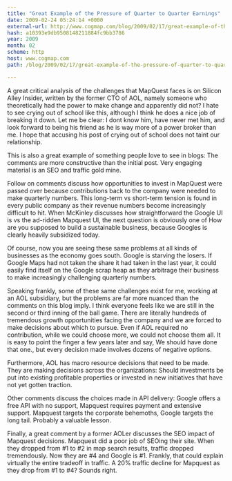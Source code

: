 ```yaml
---
title: "Great Example of the Pressure of Quarter to Quarter Earnings"
date: 2009-02-24 05:24:14 +0000
external-url: http://www.cogmap.com/blog/2009/02/17/great-example-of-the-pressure-of-quarter-to-quarter-earnings/
hash: a10393e9db9508148211884fc9bb3786
year: 2009
month: 02
scheme: http
host: www.cogmap.com
path: /blog/2009/02/17/great-example-of-the-pressure-of-quarter-to-quarter-earnings/

---
```


A great critical analysis of the challenges that MapQuest faces is on Silicon Alley Insider, written by the former CTO of AOL, namely someone who theoretically had the power to make change and apparently did not? I hate to see crying out of school like this, although I think he does a nice job of breaking it down. Let me be clear: I dont know him, have never met him, and look forward to being his friend as he is way more of a power broker than me. I hope that accusing his post of crying out of school does not taint our relationship.

This is also a great example of something people love to see in blogs: The comments are more constructive than the initial post. Very engaging material is an SEO and traffic gold mine.

Follow on comments discuss how opportunities to invest in MapQuest were passed over because contributions back to the company were needed to make quarterly numbers. This long-term vs short-term tension is found in every public company as their revenue numbers become increasingly difficult to hit. When McKinley discusses how straightforward the Google UI is vs the ad-ridden Mapquest UI, the next question is obviously one of How are you supposed to build a sustainable business, because Googles is clearly heavily subsidized today.

Of course, now you are seeing these same problems at all kinds of businesses as the economy goes south. Google is starving the losers. If Google Maps had not taken the share it had taken in the last year, it could easily find itself on the Google scrap heap as they arbitrage their business to make increasingly challenging quarterly numbers.

Speaking frankly, some of these same challenges exist for me, working at an AOL subsidiary, but the problems are far more nuanced than the comments on this blog imply. I think everyone feels like we are still in the second or third inning of the ball game. There are literally hundreds of tremendous growth opportunities facing the company and we are forced to make decisions about which to pursue. Even if AOL required no contribution, while we could choose more, we could not choose them all. It is easy to point the finger a few years later and say, We should have done that one., but every decision made involves dozens of negative options.

Furthermore, AOL has macro resource decisions that need to be made. They are making decisions across the organizations: Should investments be put into existing profitable properties or invested in new initiatives that have not yet gotten traction.

Other comments discuss the choices made in API delivery: Google offers a free API with no support, Mapquest requires payment and extensive support. Mapquest targets the corporate behemoths, Google targets the long tail. Probably a valuable lesson.

Finally, a great comment by a former AOLer discusses the SEO impact of Mapquest decisions. Mapquest did a poor job of SEOing their site. When they dropped from #1 to #2 in map search results, traffic dropped tremendously. Now they are #4 and Google is #1. Frankly, that could explain virtually the entire tradeoff in traffic. A 20% traffic decline for Mapquest as they drop from #1 to #4? Sounds right.
